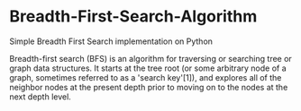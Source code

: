 # Breadth-First-Search-Algorithm

Simple Breadth First Search implementation on Python

Breadth-first search (BFS) is an algorithm for traversing or searching
tree or graph data structures. It starts at the tree root (or some arbitrary node of a graph,
sometimes referred to as a 'search key'[1]), and explores all of the neighbor nodes at the present depth prior to moving on to the nodes at the next depth level. 
